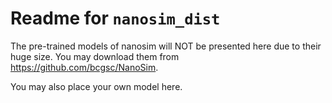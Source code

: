 # Readme for `nanosim_dist`

The pre-trained models of nanosim will NOT be presented here due to their huge size. You may download them
from <https://github.com/bcgsc/NanoSim>.

You may also place your own model here.
